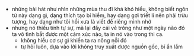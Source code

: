 - những bài hát như nhìn những mùa thu đi khá khó hiểu, không biết ngôn từ này dạng gì, dạng thích tạo bí hiểm, hay dạng gợi triết lí nên phải trừu tượng, hay dạng như tôi hồi xưa là viết để riêng mình nhớ
- nhưng nó thiếu tính tự sự, mà lại đầy cái vẻ trông như một ngày nào đó ta vô tình bắt được một cảm xúc nào, ta in nó vào trong thi ca.
	- không hiểu cơ sự gì khiến ta ra nông nỗi đó
	- tự hỏi luôn, dựa vào lời không truy xuất được nguồn gốc, bí ẩn lắm